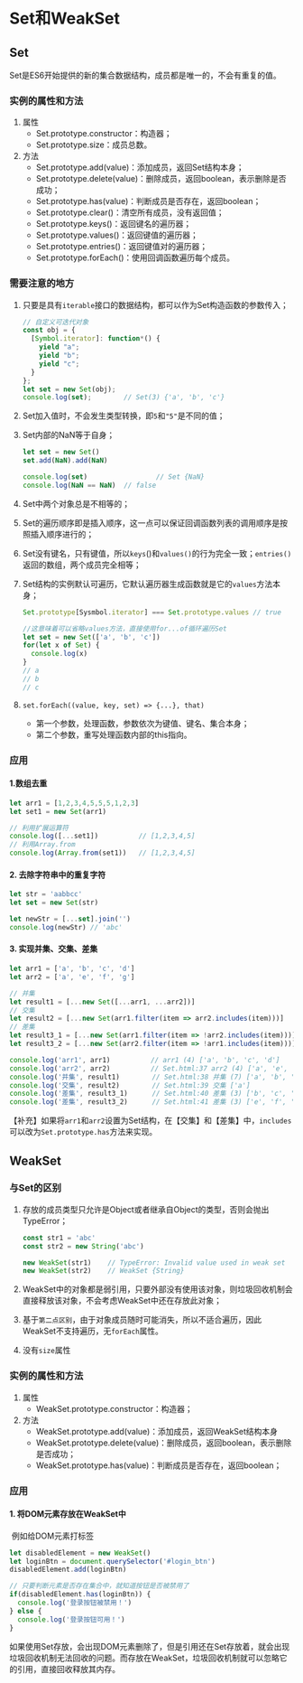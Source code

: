# Set和WeakSet





## Set

​	Set是ES6开始提供的新的集合数据结构，成员都是唯一的，不会有重复的值。



### 实例的属性和方法

1. 属性
   - Set.prototype.constructor：构造器；
   - Set.prototype.size：成员总数。
2. 方法
   - Set.prototype.add(value)：添加成员，返回Set结构本身；
   - Set.prototype.delete(value)：删除成员，返回boolean，表示删除是否成功；
   - Set.prototype.has(value)：判断成员是否存在，返回boolean；
   - Set.prototype.clear()：清空所有成员，没有返回值；
   - Set.prototype.keys()：返回键名的遍历器；
   - Set.prototype.values()：返回键值的遍历器；
   - Set.prototype.entries()：返回键值对的遍历器；
   - Set.prototype.forEach()：使用回调函数遍历每个成员。



### 需要注意的地方

1. 只要是具有`iterable`接口的数据结构，都可以作为Set构造函数的参数传入；

   ```javascript
   // 自定义可迭代对象
   const obj = {
     [Symbol.iterator]: function*() {
       yield "a";
       yield "b";
       yield "c";
     }
   };
   let set = new Set(obj);
   console.log(set);		// Set(3) {'a', 'b', 'c'}
   ```

2. Set加入值时，不会发生类型转换，即`5`和`"5"`是不同的值；

3. Set内部的NaN等于自身；

   ```javascript
   let set = new Set()
   set.add(NaN).add(NaN)
   
   console.log(set)					// Set {NaN}
   console.log(NaN == NaN) 	// false
   ```

4. Set中两个对象总是不相等的；

5. Set的遍历顺序即是插入顺序，这一点可以保证回调函数列表的调用顺序是按照插入顺序进行的；

6. Set没有键名，只有键值，所以`keys`()和`values()`的行为完全一致；`entries()`返回的数组，两个成员完全相等；

7. Set结构的实例默认可遍历，它默认遍历器生成函数就是它的`values`方法本身；

   ```javascript
   Set.prototype[Sysmbol.iterator] === Set.prototype.values	// true
   
   //这意味着可以省略values方法，直接使用for...of循环遍历Set
   let set = new Set(['a', 'b', 'c'])
   for(let x of Set) {
     console.log(x)
   }
   // a
   // b
   // c
   ```

8. `set.forEach((value, key, set) => {...}, that)`

   - 第一个参数，处理函数，参数依次为键值、键名、集合本身；
   - 第二个参数，重写处理函数内部的this指向。







### 应用



#### 1.数组去重

```javascript
let arr1 = [1,2,3,4,5,5,5,1,2,3]
let set1 = new Set(arr1)

// 利用扩展运算符
console.log([...set1])          // [1,2,3,4,5]
// 利用Array.from
console.log(Array.from(set1))   // [1,2,3,4,5]
```



#### 2. 去除字符串中的重复字符

```javascript
let str = 'aabbcc'
let set = new Set(str)

let newStr = [...set].join('')
console.log(newStr)	// 'abc'
```



#### 3. 实现并集、交集、差集

```javascript
let arr1 = ['a', 'b', 'c', 'd']
let arr2 = ['a', 'e', 'f', 'g']

// 并集
let result1 = [...new Set([...arr1, ...arr2])]
// 交集
let result2 = [...new Set(arr1.filter(item => arr2.includes(item)))]
// 差集
let result3_1 = [...new Set(arr1.filter(item => !arr2.includes(item)))]
let result3_2 = [...new Set(arr2.filter(item => !arr1.includes(item)))]

console.log('arr1', arr1)          // arr1 (4) ['a', 'b', 'c', 'd']
console.log('arr2', arr2)          // Set.html:37 arr2 (4) ['a', 'e', 'f', 'g']
console.log('并集', result1)        // Set.html:38 并集 (7) ['a', 'b', 'c', 'd', 'e', 'f', 'g']
console.log('交集', result2)        // Set.html:39 交集 ['a']
console.log('差集', result3_1)      // Set.html:40 差集 (3) ['b', 'c', 'd']
console.log('差集', result3_2)      // Set.html:41 差集 (3) ['e', 'f', 'g']
```

【补充】如果将`arr1`和`arr2`设置为Set结构，在【交集】和【差集】中，`includes`可以改为`Set.prototype.has`方法来实现。



## WeakSet



### 与Set的区别

1. 存放的成员类型只允许是Object或者继承自Object的类型，否则会抛出TypeError；

   ```javascript
   const str1 = 'abc'
   const str2 = new String('abc')
   
   new WeakSet(str1)	// TypeError: Invalid value used in weak set
   new WeakSet(str2)	// WeakSet {String}
   ```

2. WeakSet中的对象都是弱引用，只要外部没有使用该对象，则垃圾回收机制会直接释放该对象，不会考虑WeakSet中还在存放此对象；

3. 基于`第二点区别`，由于对象成员随时可能消失，所以不适合遍历，因此WeakSet不支持遍历，无`forEach`属性。

4. 没有`size`属性





### 实例的属性和方法

1. 属性
   - WeakSet.prototype.constructor：构造器；
2. 方法
   - WeakSet.prototype.add(value)：添加成员，返回WeakSet结构本身
   - WeakSet.prototype.delete(value)：删除成员，返回boolean，表示删除是否成功；
   - WeakSet.prototype.has(value)：判断成员是否存在，返回boolean；





### 应用



#### 1. 将DOM元素存放在WeakSet中

​	例如给DOM元素打标签

```javascript
let disabledElement = new WeakSet()
let loginBtn = document.querySelector('#login_btn')
disabledElement.add(loginBtn)

// 只要判断元素是否存在集合中，就知道按钮是否被禁用了
if(disabledElement.has(loginBtn)) {
  console.log('登录按钮被禁用！')
} else {
  console.log('登录按钮可用！')
}
```

​	如果使用Set存放，会出现DOM元素删除了，但是引用还在Set存放着，就会出现垃圾回收机制无法回收的问题。而存放在WeakSet，垃圾回收机制就可以忽略它的引用，直接回收释放其内存。